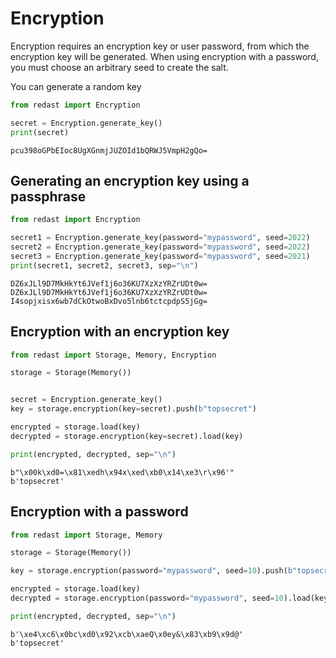 # Encryption

Encryption requires an encryption key or user password, from which the encryption key will be generated. When using encryption with a password, you must choose an arbitrary seed to create the salt.

You can generate a random key

```python
from redast import Encryption

secret = Encryption.generate_key()
print(secret)
```

```plain
pcu398oGPbEIoc8UgXGnmjJUZOId1bQRWJ5VmpH2gQo=
```

## Generating an encryption key using a passphrase

```python
from redast import Encryption

secret1 = Encryption.generate_key(password="mypassword", seed=2022)
secret2 = Encryption.generate_key(password="mypassword", seed=2022)
secret3 = Encryption.generate_key(password="mypassword", seed=2021)
print(secret1, secret2, secret3, sep="\n")
```

```plain
DZ6xJLl9D7MkHkYt6JVef1j6o36KU7XzXzYRZrUDt0w=
DZ6xJLl9D7MkHkYt6JVef1j6o36KU7XzXzYRZrUDt0w=
I4sopjxisx6wb7dCkOtwoBxDvo5lnb6tctcpdpS5jGg=
```

## Encryption with an encryption key

```python
from redast import Storage, Memory, Encryption

storage = Storage(Memory())


secret = Encryption.generate_key()
key = storage.encryption(key=secret).push(b"topsecret")

encrypted = storage.load(key)
decrypted = storage.encryption(key=secret).load(key)

print(encrypted, decrypted, sep="\n")
```

```plain
b"\x00k\xd0=\x81\xedh\x94x\xed\xb0\x14\xe3\r\x96'"
b'topsecret'
```

## Encryption with a password

```python
from redast import Storage, Memory

storage = Storage(Memory())

key = storage.encryption(password="mypassword", seed=10).push(b"topsecret")

encrypted = storage.load(key)
decrypted = storage.encryption(password="mypassword", seed=10).load(key)

print(encrypted, decrypted, sep="\n")
```

```plain
b'\xe4\xc6\x0bc\xd0\x92\xcb\xaeQ\x0ey&\x83\xb9\x9d@'
b'topsecret'
```
